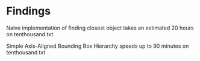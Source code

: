 # Findings

Naive implementation of finding closest object takes an estimated 20 hours on tenthousand.txt

Simple Axis-Aligned Bounding Box Hierarchy speeds up to 90 minutes on tenthousand.txt
